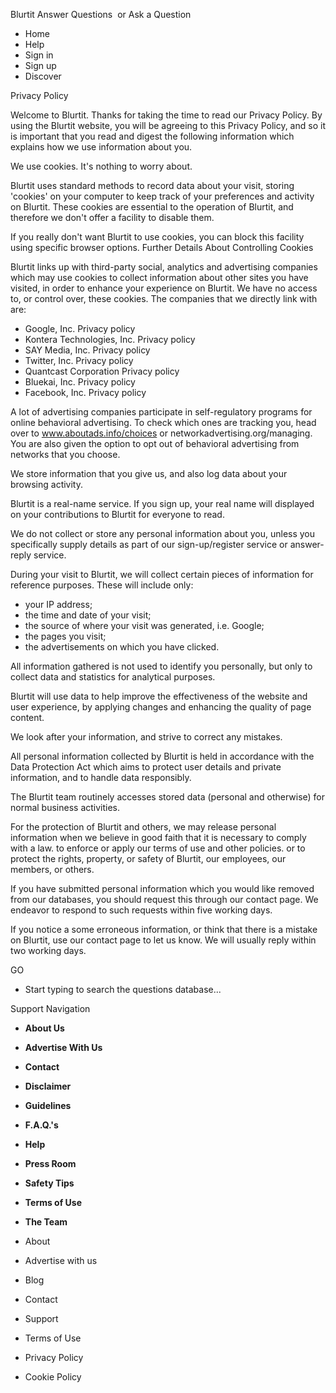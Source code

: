 Blurtit Answer Questions  or Ask a Question

*   Home
*   Help
*   Sign in
*   Sign up
*   Discover

Privacy Policy

Welcome to Blurtit. Thanks for taking the time to read our Privacy Policy. By using the Blurtit website, you will be agreeing to this Privacy Policy, and so it is important that you read and digest the following information which explains how we use information about you.

We use cookies. It's nothing to worry about.

Blurtit uses standard methods to record data about your visit, storing 'cookies' on your computer to keep track of your preferences and activity on Blurtit. These cookies are essential to the operation of Blurtit, and therefore we don't offer a facility to disable them.

If you really don't want Blurtit to use cookies, you can block this facility using specific browser options. Further Details About Controlling Cookies

Blurtit links up with third-party social, analytics and advertising companies which may use cookies to collect information about other sites you have visited, in order to enhance your experience on Blurtit. We have no access to, or control over, these cookies. The companies that we directly link with are:

*   Google, Inc. Privacy policy
*   Kontera Technologies, Inc. Privacy policy
*   SAY Media, Inc. Privacy policy
*   Twitter, Inc. Privacy policy
*   Quantcast Corporation Privacy policy
*   Bluekai, Inc. Privacy policy
*   Facebook, Inc. Privacy policy

A lot of advertising companies participate in self-regulatory programs for online behavioral advertising. To check which ones are tracking you, head over to www.aboutads.info/choices or networkadvertising.org/managing. You are also given the option to opt out of behavioral advertising from networks that you choose.

We store information that you give us, and also log data about your browsing activity.

Blurtit is a real-name service. If you sign up, your real name will displayed on your contributions to Blurtit for everyone to read.

We do not collect or store any personal information about you, unless you specifically supply details as part of our sign-up/register service or answer-reply service.

During your visit to Blurtit, we will collect certain pieces of information for reference purposes. These will include only:

*   your IP address;
*   the time and date of your visit;
*   the source of where your visit was generated, i.e. Google;
*   the pages you visit;
*   the advertisements on which you have clicked.

All information gathered is not used to identify you personally, but only to collect data and statistics for analytical purposes.

Blurtit will use data to help improve the effectiveness of the website and user experience, by applying changes and enhancing the quality of page content.

We look after your information, and strive to correct any mistakes.

All personal information collected by Blurtit is held in accordance with the Data Protection Act which aims to protect user details and private information, and to handle data responsibly.

The Blurtit team routinely accesses stored data (personal and otherwise) for normal business activities.

For the protection of Blurtit and others, we may release personal information when we believe in good faith that it is necessary to comply with a law. to enforce or apply our terms of use and other policies. or to protect the rights, property, or safety of Blurtit, our employees, our members, or others.

If you have submitted personal information which you would like removed from our databases, you should request this through our contact page. We endeavor to respond to such requests within five working days.

If you notice a some erroneous information, or think that there is a mistake on Blurtit, use our contact page to let us know. We will usually reply within two working days.

GO

*   Start typing to search the questions database...

Support Navigation

*   **About Us**
*   **Advertise With Us**
*   **Contact**
*   **Disclaimer**
*   **Guidelines**
*   **F.A.Q.'s**
*   **Help**
*   **Press Room**
*   **Safety Tips**
*   **Terms of Use**
*   **The Team**

*   About
*   Advertise with us
*   Blog
*   Contact
*   Support
*   Terms of Use
*   Privacy Policy
*   Cookie Policy